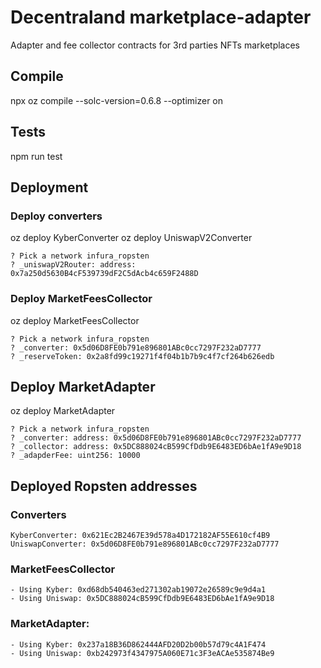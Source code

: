 # Decentraland marketplace-adapter

Adapter and fee collector contracts for 3rd parties NFTs marketplaces

## Compile
npx oz compile --solc-version=0.6.8 --optimizer on

## Tests
npm run test

## Deployment

### Deploy converters
oz deploy KyberConverter
oz deploy UniswapV2Converter

```
? Pick a network infura_ropsten
? _uniswapV2Router: address: 0x7a250d5630B4cF539739dF2C5dAcb4c659F2488D
```

### Deploy MarketFeesCollector
oz deploy MarketFeesCollector

```
? Pick a network infura_ropsten
? _converter: 0x5d06D8FE0b791e896801ABc0cc7297F232aD7777
? _reserveToken: 0x2a8fd99c19271f4f04b1b7b9c4f7cf264b626edb
```

## Deploy MarketAdapter
oz deploy MarketAdapter

```
? Pick a network infura_ropsten
? _converter: address: 0x5d06D8FE0b791e896801ABc0cc7297F232aD7777
? _collector: address: 0x5DC888024cB599CfDdb9E6483ED6bAe1fA9e9D18
? _adapderFee: uint256: 10000
```

## Deployed Ropsten addresses

### Converters
```
KyberConverter: 0x621Ec2B2467E39d578a4D172182AF55E610cf4B9
UniswapConverter: 0x5d06D8FE0b791e896801ABc0cc7297F232aD7777
```

### MarketFeesCollector
```
- Using Kyber: 0xd68db540463ed271302ab19072e26589c9e9d4a1
- Using Uniswap: 0x5DC888024cB599CfDdb9E6483ED6bAe1fA9e9D18
```

### MarketAdapter:
```
- Using Kyber: 0x237a18B36D862444AFD20D2b00b57d79c4A1F474
- Using Uniswap: 0xb242973f4347975A060E71c3F3eACAe535874Be9
```
